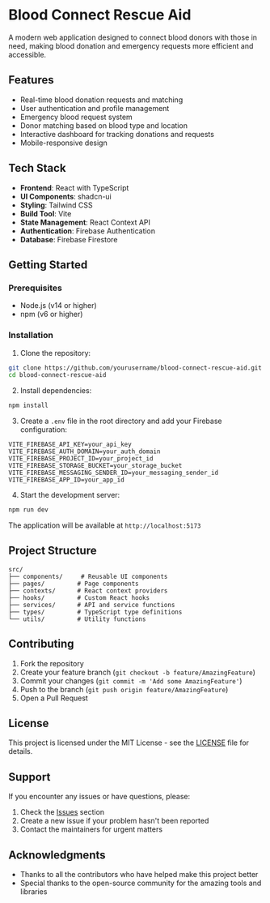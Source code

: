 # Blood Connect Rescue Aid

A modern web application designed to connect blood donors with those in need, making blood donation and emergency requests more efficient and accessible.

## Features

- Real-time blood donation requests and matching
- User authentication and profile management
- Emergency blood request system
- Donor matching based on blood type and location
- Interactive dashboard for tracking donations and requests
- Mobile-responsive design

## Tech Stack

- **Frontend**: React with TypeScript
- **UI Components**: shadcn-ui
- **Styling**: Tailwind CSS
- **Build Tool**: Vite
- **State Management**: React Context API
- **Authentication**: Firebase Authentication
- **Database**: Firebase Firestore

## Getting Started

### Prerequisites

- Node.js (v14 or higher)
- npm (v6 or higher)

### Installation

1. Clone the repository:
```bash
git clone https://github.com/yourusername/blood-connect-rescue-aid.git
cd blood-connect-rescue-aid
```

2. Install dependencies:
```bash
npm install
```

3. Create a `.env` file in the root directory and add your Firebase configuration:
```env
VITE_FIREBASE_API_KEY=your_api_key
VITE_FIREBASE_AUTH_DOMAIN=your_auth_domain
VITE_FIREBASE_PROJECT_ID=your_project_id
VITE_FIREBASE_STORAGE_BUCKET=your_storage_bucket
VITE_FIREBASE_MESSAGING_SENDER_ID=your_messaging_sender_id
VITE_FIREBASE_APP_ID=your_app_id
```

4. Start the development server:
```bash
npm run dev
```

The application will be available at `http://localhost:5173`

## Project Structure

```
src/
├── components/     # Reusable UI components
├── pages/         # Page components
├── contexts/      # React context providers
├── hooks/         # Custom React hooks
├── services/      # API and service functions
├── types/         # TypeScript type definitions
└── utils/         # Utility functions
```

## Contributing

1. Fork the repository
2. Create your feature branch (`git checkout -b feature/AmazingFeature`)
3. Commit your changes (`git commit -m 'Add some AmazingFeature'`)
4. Push to the branch (`git push origin feature/AmazingFeature`)
5. Open a Pull Request

## License

This project is licensed under the MIT License - see the [LICENSE](LICENSE) file for details.

## Support

If you encounter any issues or have questions, please:
1. Check the [Issues](https://github.com/yourusername/blood-connect-rescue-aid/issues) section
2. Create a new issue if your problem hasn't been reported
3. Contact the maintainers for urgent matters

## Acknowledgments

- Thanks to all the contributors who have helped make this project better
- Special thanks to the open-source community for the amazing tools and libraries
